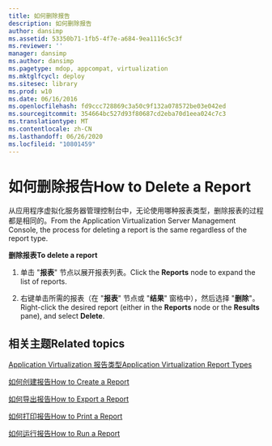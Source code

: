 ```yaml
---
title: 如何删除报告
description: 如何删除报告
author: dansimp
ms.assetid: 53350b71-1fb5-4f7e-a684-9ea1116c5c3f
ms.reviewer: ''
manager: dansimp
ms.author: dansimp
ms.pagetype: mdop, appcompat, virtualization
ms.mktglfcycl: deploy
ms.sitesec: library
ms.prod: w10
ms.date: 06/16/2016
ms.openlocfilehash: fd9ccc728869c3a50c9f132a078572be03e042ed
ms.sourcegitcommit: 354664bc527d93f80687cd2eba70d1eea024c7c3
ms.translationtype: MT
ms.contentlocale: zh-CN
ms.lasthandoff: 06/26/2020
ms.locfileid: "10801459"
---
```

# <span data-ttu-id="ab472-103">如何删除报告</span><span class="sxs-lookup"><span data-stu-id="ab472-103">How to Delete a Report</span></span>


<span data-ttu-id="ab472-104">从应用程序虚拟化服务器管理控制台中，无论使用哪种报表类型，删除报表的过程都是相同的。</span><span class="sxs-lookup"><span data-stu-id="ab472-104">From the Application Virtualization Server Management Console, the process for deleting a report is the same regardless of the report type.</span></span>

**<span data-ttu-id="ab472-105">删除报表</span><span class="sxs-lookup"><span data-stu-id="ab472-105">To delete a report</span></span>**

1.  <span data-ttu-id="ab472-106">单击 "**报表**" 节点以展开报表列表。</span><span class="sxs-lookup"><span data-stu-id="ab472-106">Click the **Reports** node to expand the list of reports.</span></span>

2.  <span data-ttu-id="ab472-107">右键单击所需的报表（在 "**报表**" 节点或 "**结果**" 窗格中），然后选择 "**删除**"。</span><span class="sxs-lookup"><span data-stu-id="ab472-107">Right-click the desired report (either in the **Reports** node or the **Results** pane), and select **Delete**.</span></span>

## <span data-ttu-id="ab472-108">相关主题</span><span class="sxs-lookup"><span data-stu-id="ab472-108">Related topics</span></span>


[<span data-ttu-id="ab472-109">Application Virtualization 报告类型</span><span class="sxs-lookup"><span data-stu-id="ab472-109">Application Virtualization Report Types</span></span>](application-virtualization-report-types.md)

[<span data-ttu-id="ab472-110">如何创建报告</span><span class="sxs-lookup"><span data-stu-id="ab472-110">How to Create a Report</span></span>](how-to-create-a-reportserver.md)

[<span data-ttu-id="ab472-111">如何导出报告</span><span class="sxs-lookup"><span data-stu-id="ab472-111">How to Export a Report</span></span>](how-to-export-a-reportserver.md)

[<span data-ttu-id="ab472-112">如何打印报告</span><span class="sxs-lookup"><span data-stu-id="ab472-112">How to Print a Report</span></span>](how-to-print-a-reportserver.md)

[<span data-ttu-id="ab472-113">如何运行报告</span><span class="sxs-lookup"><span data-stu-id="ab472-113">How to Run a Report</span></span>](how-to-run-a-reportserver.md)

 

 





